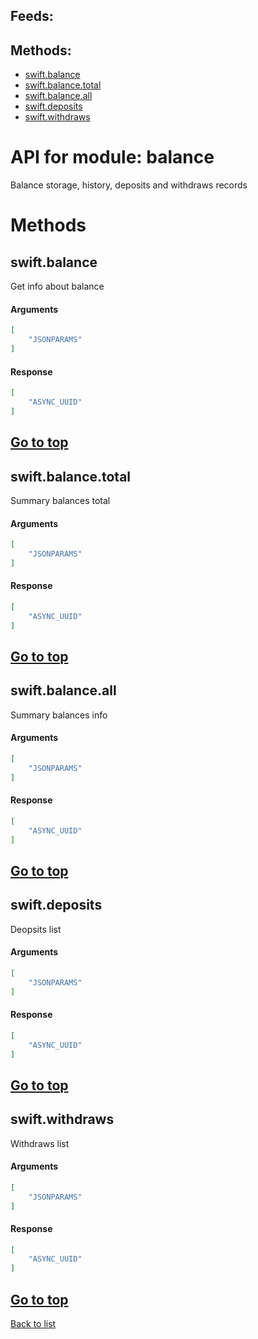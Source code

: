 ## Feeds:



## Methods:

- [swift.balance](#swiftbalance)
- [swift.balance.total](#swiftbalancetotal)
- [swift.balance.all](#swiftbalanceall)
- [swift.deposits](#swiftdeposits)
- [swift.withdraws](#swiftwithdraws)


# API for module: balance

Balance storage, history, deposits and withdraws records

# Methods

## swift.balance

Get info about balance

#### Arguments 

```json
[
    "JSONPARAMS"
]

```

#### Response 

```json
[
    "ASYNC_UUID"
]

```

[Go to top](#methods-1)
---

## swift.balance.total

Summary balances total

#### Arguments 

```json
[
    "JSONPARAMS"
]

```

#### Response 

```json
[
    "ASYNC_UUID"
]

```

[Go to top](#methods-1)
---

## swift.balance.all

Summary balances info

#### Arguments 

```json
[
    "JSONPARAMS"
]

```

#### Response 

```json
[
    "ASYNC_UUID"
]

```

[Go to top](#methods-1)
---

## swift.deposits

Deopsits list

#### Arguments 

```json
[
    "JSONPARAMS"
]

```

#### Response 

```json
[
    "ASYNC_UUID"
]

```

[Go to top](#methods-1)
---

## swift.withdraws

Withdraws list

#### Arguments 

```json
[
    "JSONPARAMS"
]

```

#### Response 

```json
[
    "ASYNC_UUID"
]

```

[Go to top](#methods-1)
---



[Back to list](docs/api.md)

